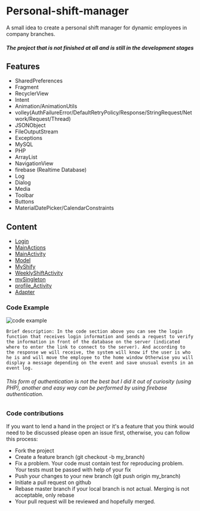 # Personal-shift-manager
A small idea to create a personal shift manager for dynamic employees in company branches.
##### The project that is not finished at all and is still in the development stages

## Features

 * SharedPreferences
 * Fragment
 * RecyclerView
 * Intent
 * Animation/AnimationUtils
 * volley(AuthFailureError/DefaultRetryPolicy/Response/StringRequest/Network/Request/Thread)
 * JSONObject
 * FileOutputStream
 * Exceptions
 * MySQL 
 * PHP
 * ArrayList
 * NavigationView
 * firebase (Realtime Database)
 * Log
 * Dialog 
 * Media
 * Toolbar
 * Buttons
 * MaterialDatePicker/CalendarConstraints
 
 ## Content
  * [Login](https://github.com/raday146/Android-Personal-shift-manager-app/blob/main/app/src/main/java/com/example/projecshiftappkotlin/Login.kt)
  * [MainActions](https://github.com/raday146/Android-Personal-shift-manager-app/blob/main/app/src/main/java/com/example/projecshiftappkotlin/MainActions.kt)
  * [MainActivity](https://github.com/raday146/Android-Personal-shift-manager-app/blob/main/app/src/main/java/com/example/projecshiftappkotlin/MainActivity.kt)
  * [Model](https://github.com/raday146/Android-Personal-shift-manager-app/blob/main/app/src/main/java/com/example/projecshiftappkotlin/Model.kt)
  * [MyShify](https://github.com/raday146/Android-Personal-shift-manager-app/blob/main/app/src/main/java/com/example/projecshiftappkotlin/Myshift.kt)
  * [ WeeklyShiftActivity](https://github.com/raday146/Android-Personal-shift-manager-app/blob/main/app/src/main/java/com/example/projecshiftappkotlin/WeeklyShiftActivity.kt)
  * [mySingleton](https://github.com/raday146/Android-Personal-shift-manager-app/blob/main/app/src/main/java/com/example/projecshiftappkotlin/mySingleton.kt)
  * [profile_Activity](https://github.com/raday146/Android-Personal-shift-manager-app/blob/main/app/src/main/java/com/example/projecshiftappkotlin/profile_Activity.kt)
  * [Adapter](https://github.com/raday146/Android-Personal-shift-manager-app/blob/main/app/src/main/java/com/example/projecshiftappkotlin/Adapter.kt)
  
  ### Code Example
  
 ![code example](https://user-images.githubusercontent.com/57037365/97788063-af142000-1bbe-11eb-8385-f0663d66141b.jpg)
  
  `Brief description: In the code section above you can see the login function that receives login information and sends a request to verify the information in front of the database on the server (indicated where to enter the link to connect to the server). And according to the response we will receive, the system will know if the user is who he is and will move the employee to the home window Otherwise you will display a message depending on the event and save unusual events in an event log.`
 ###### This form of authentication is not the best but I did it out of curiosity (using PHP), another and easy way can be performed by using firebase authentication.
  
### Code contributions
If you want to lend a hand in the project or it's a feature that you think would need to be discussed please open an issue first, otherwise, you can follow this process:
   - Fork the project
   - Create a feature branch (git checkout -b my_branch)
   - Fix a problem. Your code must contain test for reproducing problem. Your tests must be passed with help of your fix
   - Push your changes to your new branch (git push origin my_branch)
   - Initiate a pull request on github
   - Rebase master branch if your local branch is not actual. Merging is not acceptable, only rebase
   - Your pull request will be reviewed and hopefully merged.

  
  
  
